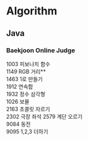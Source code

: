 # Algorithm

## Java

### Baekjoon Online Judge

1003 피보나치 함수  
1149 RGB 거리**    
1463 1로 만들기  
1912 연속합  
1932 정수 삼각형  
1026 보물  
2163 초콜릿 자르기  
2302 극장 좌석 
2579 계단 오르기     
9084 동전  
9095 1,2,3 더하기  
